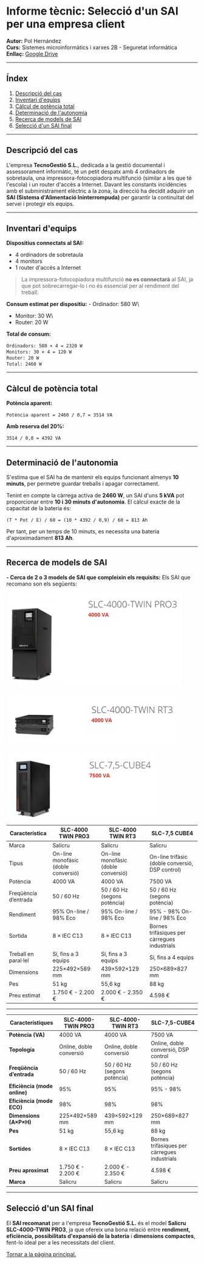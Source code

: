 # Informe tècnic: Selecció d'un SAI per una empresa client

**Autor:** Pol Hernández\
**Curs:** Sistemes microinformàtics i xarxes 2B - Seguretat informàtica\
**Enllaç:** [Google
Drive](https://drive.google.com/drive/u/0/folders/1gxAv-g1949wPHjVZ0O2bhYzN_9W0S1a_)

------------------------------------------------------------------------

## Índex

1.  [Descripció del cas](#descripció-del-cas)
2.  [Inventari d'equips](#inventari-dequips)
3.  [Càlcul de potència total](#càlcul-de-potència-total)
4.  [Determinació de l'autonomia](#determinació-de-lautonomia)
5.  [Recerca de models de SAI](#recerca-de-models-de-sai)
6.  [Selecció d'un SAI final](#selecció-dun-sai-final)

------------------------------------------------------------------------

## Descripció del cas

L'empresa **TecnoGestió S.L.**, dedicada a la gestió documental i
assessorament informàtic, té un petit despatx amb 4 ordinadors de
sobretaula, una impressora-fotocopiadora multifunció (similar a les que
té l'escola) i un router d'accés a Internet.
Davant les constants incidències amb el subministrament elèctric a la
zona, la direcció ha decidit adquirir un **SAI (Sistema d'Alimentació
Ininterrompuda)** per garantir la continuïtat del servei i protegir els
equips.

------------------------------------------------------------------------

## Inventari d'equips

**Dispositius connectats al SAI:**
- 4 ordinadors de sobretaula
- 4 monitors
- 1 router d'accés a Internet

> La impressora-fotocopiadora multifunció **no es connectarà** al SAI,
> ja que pot sobrecarregar-lo i no és essencial per al rendiment del
> treball.

**Consum estimat per dispositiu:** - Ordinador: 580 W\
- Monitor: 30 W\
- Router: 20 W

**Total de consum:**

    Ordinadors: 580 × 4 = 2320 W  
    Monitors: 30 × 4 = 120 W  
    Router: 20 W  
    Total: 2460 W

------------------------------------------------------------------------

## Càlcul de potència total

**Potència aparent:**

    Potència aparent = 2460 / 0,7 = 3514 VA

**Amb reserva del 20%:**

    3514 / 0,8 = 4392 VA

------------------------------------------------------------------------

## Determinació de l'autonomia

S'estima que el SAI ha de mantenir els equips funcionant almenys **10
minuts**, per permetre guardar treballs i apagar correctament.

Tenint en compte la càrrega activa de **2460 W**, un SAI d'uns **5 kVA**
pot proporcionar entre **10 i 30 minuts d'autonomia**.
El càlcul exacte de la capacitat de la bateria és:

    (T * Pot / E) / 60 = (10 * 4392 / 0,9) / 60 = 813 Ah

Per tant, per un temps de 10 minuts, es necessita una bateria
d'aproximadament **813 Ah**.

------------------------------------------------------------------------

## Recerca de models de SAI

**- Cerca de 2 o 3 models de SAI que compleixin els requisits:**
Els SAI que recomano son els següents:


![Model 1.](img/Model1.png.png)


![Model 2.](img/Model2.png.png)


![Model 3.](img/Model3.png.png)





| Característica       | SLC-4000 TWIN PRO3                     | SLC-4000 TWIN RT3                      | SLC-7,5 CUBE4                            |
|----------------------|----------------------------------------|----------------------------------------|------------------------------------------|
| Marca                | Salicru                               | Salicru                               | Salicru                                 |
| Tipus                | On-line monofàsic (doble conversió)    | On-line monofàsic (doble conversió)    | On-line trifàsic (doble conversió, DSP control) |
| Potència             | 4000 VA                               | 4000 VA                               | 7500 VA                                 |
| Freqüència d’entrada | 50 / 60 Hz                            | 50 / 60 Hz (segons potència)          | 50 / 60 Hz (segons potència)            |
| Rendiment            | 95% On-line / 98% Eco                 | 95% On-line / 98% Eco                 | 95% - 98% On-line / 98% Eco             |
| Sortida              | 8 × IEC C13                           | 8 × IEC C13                           | Bornes trifàsiques per càrregues industrials |
| Treball en paral·lel | Sí, fins a 3 equips                   | Sí, fins a 3 equips                   | Sí, fins a 4 equips                     |
| Dimensions           | 225×492×589 mm                        | 439×592×129 mm                        | 250×689×827 mm                          |
| Pes                  | 51 kg                                 | 55,6 kg                               | 88 kg                                   |
| Preu estimat         | 1.750 € - 2.200 €                     | 2.000 € - 2.350 €                     | 4.598 €                                 |


  -------------------------------------------------------------------------------
| Característiques                | **SLC-4000-TWIN PRO3** | **SLC-4000-TWIN RT3** | **SLC-7,5-CUBE4** |
|--------------------------------|------------------------|-----------------------|-------------------|
| **Potència (VA)**              | 4000 VA               | 4000 VA              | 7500 VA           |
| **Topologia**                  | Online, doble conversió | Online, doble conversió | Online, doble conversió, DSP control |
| **Freqüència d’entrada**       | 50 / 60 Hz            | 50 / 60 Hz (segons potència) | 50 / 60 Hz (segons potència) |
| **Eficiència (mode online)**   | 95%                   | 95%                  | 95% - 98%         |
| **Eficiència (mode ECO)**      | 98%                   | 98%                  | 98%               |
| **Dimensions (A×P×H)**         | 225×492×589 mm        | 439×592×129 mm       | 250×689×827 mm    |
| **Pes**                        | 51 kg                 | 55,6 kg              | 88 kg             |
| **Sortides**                   | 8 × IEC C13           | 8 × IEC C13          | Bornes trifàsiques per càrregues industrials |
| **Preu aproximat**             | 1.750 € - 2.200 €     | 2.000 € - 2.350 €    | 4.598 €           |
| **Marca**                      | Salicru               | Salicru              | Salicru           |


------------------------------------------------------------------------

## Selecció d'un SAI final

El **SAI recomanat** per a l'empresa **TecnoGestió S.L.** és el model
**Salicru SLC-4000-TWIN PRO3**, ja que ofereix una bona relació entre
**rendiment, eficiència, possibilitats d'expansió de la bateria** i
**dimensions compactes**, fent-lo ideal per a les necessitats del
client.


[Tornar a la pàgina principal.](../README.md)
